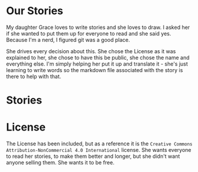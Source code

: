 # Our Stories
My daughter Grace loves to write stories and she loves to draw.
I asked her if she wanted to put them up for everyone to read and
she said yes. Because I'm a nerd, I figured git was a good place.

She drives every decision about this. She chose the License as
it was explained to her, she chose to have this be public, she
chose the name and everything else. I'm simply helping her put
it up and translate it - she's just learning to write words so
the markdown file associated with the story is there to help
with that.

# Stories

# License
The License has been included, but as a reference it is the
`Creative Commons Attribution-NonCommercial 4.0 International`
license. She wants everyone to read her stories, to make them
better and longer, but she didn't want anyone selling them. She
wants it to be free.
